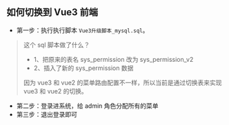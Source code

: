 ## 如何切换到 Vue3 前端

- 第一步：执行执行脚本 `Vue3升级脚本_mysql.sql`。

> 这个 sql 脚本做了什么？
>
> - 1、把原来的表名 sys_permission 改为 sys_permission_v2
> - 2、插入了新的 sys_permission 数据
>
> 因为 vue3 和 vue2 的菜单路由配置不一样，所以当前是通过切换表来实现 vue3 和 vue2 的切换。

- 第二步：登录进系统，给 admin 角色分配所有的菜单
- 第三步：退出登录即可
